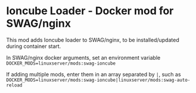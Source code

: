 # Ioncube Loader - Docker mod for SWAG/nginx

This mod adds Ioncube loader to SWAG/nginx, to be installed/updated during container start.

In SWAG/nginx docker arguments, set an environment variable `DOCKER_MODS=linuxserver/mods:swag-ioncube`

If adding multiple mods, enter them in an array separated by `|`, such as `DOCKER_MODS=linuxserver/mods:swag-ioncube|linuxserver/mods:swag-auto-reload`
